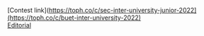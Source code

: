 [Contest link](https://toph.co/c/sec-inter-university-junior-2022](https://toph.co/c/buet-inter-university-2022)
<br>
[Editorial](https://drive.google.com/file/d/1Urqsv7_KbEtJaJ_xBZzXrdggYocELYPa/view?fbclid=IwAR3KM4ncPmvWpVINYllYisoJuSjAK2YScY1kVfQJgzYShIE7TZOF9atCQlk)
